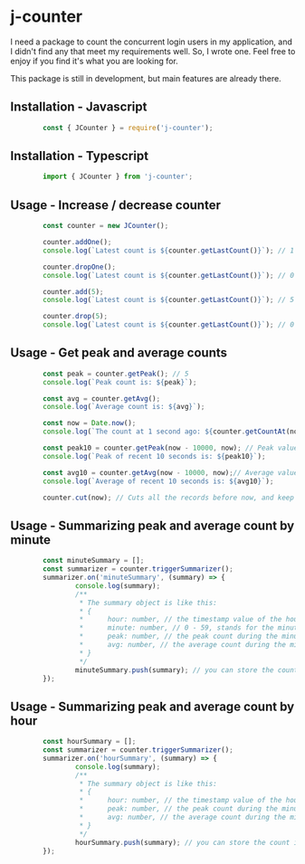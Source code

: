 # j-counter
I need a package to count the concurrent login users in my application, and I didn't find any that meet my requirements well. So, I wrote one.
Feel free to enjoy if you find it's what you are looking for.

This package is still in development, but main features are already there.

## Installation - Javascript
```Javascript
        const { JCounter } = require('j-counter');
```
## Installation - Typescript
```Javascript
        import { JCounter } from 'j-counter';
```
## Usage - Increase / decrease counter
```Javascript
        const counter = new JCounter();

        counter.addOne();
        console.log(`Latest count is ${counter.getLastCount()}`); // 1

        counter.dropOne();
        console.log(`Latest count is ${counter.getLastCount()}`); // 0

        counter.add(5);
        console.log(`Latest count is ${counter.getLastCount()}`); // 5

        counter.drop(5);
        console.log(`Latest count is ${counter.getLastCount()}`); // 0
```
## Usage - Get peak and average counts
```Javascript
        const peak = counter.getPeak(); // 5
        console.log(`Peak count is: ${peak}`);

        const avg = counter.getAvg();
        console.log(`Average count is: ${avg}`);

        const now = Date.now();
        console.log(`The count at 1 second ago: ${counter.getCountAt(now - 1000)}`);

        const peak10 = counter.getPeak(now - 10000, now); // Peak value of recent 10 seconds
        console.log(`Peak of recent 10 seconds is: ${peak10}`);

        const avg10 = counter.getAvg(now - 10000, now);// Average value of recent 10 seconds
        console.log(`Average of recent 10 seconds is: ${avg10}`);

        counter.cut(now); // Cuts all the records before now, and keep the count at now.
```
## Usage - Summarizing peak and average count by minute
```Javascript
        const minuteSummary = [];
        const summarizer = counter.triggerSummarizer();
        summarizer.on('minuteSummary', (summary) => {
                console.log(summary);
                /**
                 * The summary object is like this: 
                 * {
                 *      hour: number, // the timestamp value of the hour
                 *      minute: number, // 0 - 59, stands for the minute
                 *      peak: number, // the peak count during the minute
                 *      avg: number, // the average count during the minute
                 * }
                 */
                minuteSummary.push(summary); // you can store the count into database if need.
        });
```
## Usage - Summarizing peak and average count by hour
```Javascript
        const hourSummary = [];
        const summarizer = counter.triggerSummarizer();
        summarizer.on('hourSummary', (summary) => {
                console.log(summary);
                /**
                 * The summary object is like this: 
                 * {
                 *      hour: number, // the timestamp value of the hour
                 *      peak: number, // the peak count during the minute
                 *      avg: number, // the average count during the minute
                 * }
                 */
                hourSummary.push(summary); // you can store the count into database if need.
        });
```
